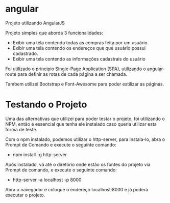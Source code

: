 # angular
Projeto utilizando AngularJS

Projeto simples que aborda 3 funcionalidades:

* Exibir uma tela contendo todas as compras feita por um usuário.
* Exibir uma tela contendo os endereços que que usuário possui cadastrado.
* Exibir uma tela contendo as informações cadastrais do usuário

Foi utilizado o principio Single-Page Application (SPA), utilizando o angular-route para definir as rotas de cada página a ser chamada.

Tambem utilizei Bootstrap e Font-Awesome para poder estilizar as páginas.

# Testando o Projeto

Uma das alternativas que utilizei para poder testar o projeto, foi utilizando o NPM, então é essencial que tenha ele instalado caso queria utilizar esta forma de teste.

Com o npm instalado, podemos utilizar o http-server, para instala-lo, abra o Prompt de Comando e execute o seguinte comando:

* npm install -g http-server

Após instalado, vá até o diretório onde estão os fontes do projeto via Prompt de comando, e execute o seguinte comando:

* http-server -a localhost -p 8000

Abra o navegador e coloque o endereço localhost:8000 e já poderá executar o projeto.

